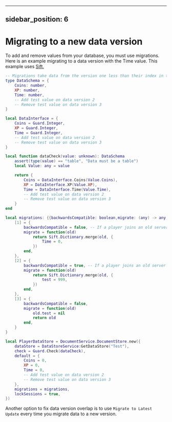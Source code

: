 
---
sidebar_position: 6
---

# Migrating to a new data version
To add and remove values from your database, you must use migrations.
Here is an example migrating to a data version with the Time value.
This example uses [Sift.](https://github.com/cxmeel/sift?tab=readme-ov-file#sift)
```lua
-- Migrations take data from the version one less than their index in the table, and update the data to the next version
type DataSchema = {
	Coins: number,
	XP: number,
	Time: number,
	-- Add test value on data version 2
	-- Remove test value on data version 3
}

local DataInterface = {
	Coins = Guard.Integer,
	XP = Guard.Integer,
	Time = Guard.Integer,
	-- Add test value on data version 2
	-- Remove test value on data version 3
}

local function dataCheck(value: unknown): DataSchema
	assert(type(value) == "table", "Data must be a table")
	local Value: any = value

	return {
		Coins = DataInterface.Coins(Value.Coins),
		XP = DataInterface.XP(Value.XP),
		Time = DataInterface.Time(Value.Time),
		-- Add test value on data version 2
		-- Remove test value on data version 3
	}
end

local migrations: {{backwardsCompatible: boolean,migrate: (any) -> any,}} = {
	[1] = {
		backwardsCompatible = false, -- If a player joins an old server with an outdated data version, DocumentService will throw an error and kick the player
		migrate = function(old)
			return Sift.Dictionary.merge(old, {
				Time = 0,
			})
		end,
	},
	[2] = {
		backwardsCompatible = true, -- If a player joins an old server with an outdated data version, DocumentService will load the previous data version
		migrate = function(old)
			return Sift.Dictionary.merge(old, {
				test = 999,
			})
		end,
	},
	[3] = {
		backwardsCompatible = false, 
		migrate = function(old)
			old.test = nil
			return old
		end,
	}
}

local PlayerDataStore = DocumentService.DocumentStore.new({
	dataStore = DataStoreService:GetDataStore("Test"),
	check = Guard.Check(dataCheck),
	default = {
		Coins = 0,
		XP = 0,
		Time = 0,
		-- Add test value on data version 2
		-- Remove test value on data version 3
	},
	migrations = migrations,
	lockSessions = true,
})
```
Another option to fix data version overlap is to use `Migrate to Latest Update` every time you migrate data to a new version.

